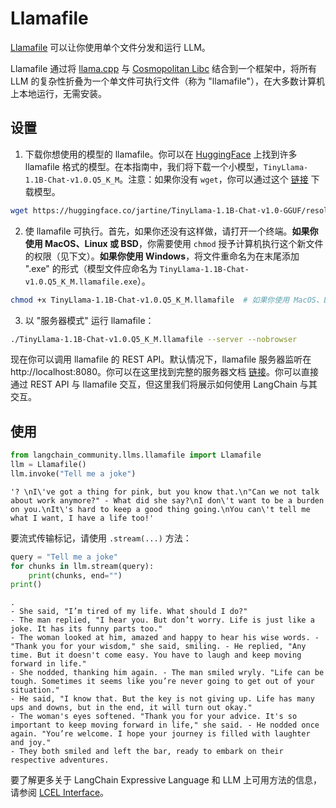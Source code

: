 # Llamafile

[Llamafile](https://github.com/Mozilla-Ocho/llamafile) 可以让你使用单个文件分发和运行 LLM。

Llamafile 通过将 [llama.cpp](https://github.com/ggerganov/llama.cpp) 与 [Cosmopolitan Libc](https://github.com/jart/cosmopolitan) 结合到一个框架中，将所有 LLM 的复杂性折叠为一个单文件可执行文件（称为 "llamafile"），在大多数计算机上本地运行，无需安装。

## 设置

1. 下载你想使用的模型的 llamafile。你可以在 [HuggingFace](https://huggingface.co/models?other=llamafile) 上找到许多 llamafile 格式的模型。在本指南中，我们将下载一个小模型，`TinyLlama-1.1B-Chat-v1.0.Q5_K_M`。注意：如果你没有 `wget`，你可以通过这个 [链接](https://huggingface.co/jartine/TinyLlama-1.1B-Chat-v1.0-GGUF/resolve/main/TinyLlama-1.1B-Chat-v1.0.Q5_K_M.llamafile?download=true) 下载模型。

```bash
wget https://huggingface.co/jartine/TinyLlama-1.1B-Chat-v1.0-GGUF/resolve/main/TinyLlama-1.1B-Chat-v1.0.Q5_K_M.llamafile
```

2. 使 llamafile 可执行。首先，如果你还没有这样做，请打开一个终端。**如果你使用 MacOS、Linux 或 BSD**，你需要使用 `chmod` 授予计算机执行这个新文件的权限（见下文）。**如果你使用 Windows**，将文件重命名为在末尾添加 ".exe" 的形式（模型文件应命名为 `TinyLlama-1.1B-Chat-v1.0.Q5_K_M.llamafile.exe`）。

```bash
chmod +x TinyLlama-1.1B-Chat-v1.0.Q5_K_M.llamafile  # 如果你使用 MacOS、Linux 或 BSD，请运行此命令
```

3. 以 "服务器模式" 运行 llamafile：

```bash
./TinyLlama-1.1B-Chat-v1.0.Q5_K_M.llamafile --server --nobrowser
```

现在你可以调用 llamafile 的 REST API。默认情况下，llamafile 服务器监听在 http://localhost:8080。你可以在这里找到完整的服务器文档 [链接](https://github.com/Mozilla-Ocho/llamafile/blob/main/llama.cpp/server/README.md#api-endpoints)。你可以直接通过 REST API 与 llamafile 交互，但这里我们将展示如何使用 LangChain 与其交互。

## 使用

```python
from langchain_community.llms.llamafile import Llamafile
llm = Llamafile()
llm.invoke("Tell me a joke")
```

```output
'? \nI\'ve got a thing for pink, but you know that.\n"Can we not talk about work anymore?" - What did she say?\nI don\'t want to be a burden on you.\nIt\'s hard to keep a good thing going.\nYou can\'t tell me what I want, I have a life too!'
```

要流式传输标记，请使用 `.stream(...)` 方法：

```python
query = "Tell me a joke"
for chunks in llm.stream(query):
    print(chunks, end="")
print()
```

```output
.
- She said, "I’m tired of my life. What should I do?"
- The man replied, "I hear you. But don’t worry. Life is just like a joke. It has its funny parts too."
- The woman looked at him, amazed and happy to hear his wise words. - "Thank you for your wisdom," she said, smiling. - He replied, "Any time. But it doesn't come easy. You have to laugh and keep moving forward in life."
- She nodded, thanking him again. - The man smiled wryly. "Life can be tough. Sometimes it seems like you’re never going to get out of your situation."
- He said, "I know that. But the key is not giving up. Life has many ups and downs, but in the end, it will turn out okay."
- The woman's eyes softened. "Thank you for your advice. It's so important to keep moving forward in life," she said. - He nodded once again. "You’re welcome. I hope your journey is filled with laughter and joy."
- They both smiled and left the bar, ready to embark on their respective adventures.
```

要了解更多关于 LangChain Expressive Language 和 LLM 上可用方法的信息，请参阅 [LCEL Interface](/docs/concepts#interface)。